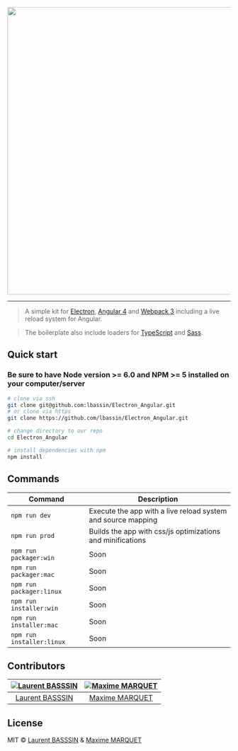<p align="center">
    <img src="https://i.imgur.com/w9lqUrU.png" width="650">
</p>

<hr>

> A simple kit for [Electron](https://electron.atom.io), [Angular 4](https://angular.io) and [Webpack 3](https://webpack.js.org) including a live reload system for Angular.

> The boilerplate also include loaders for [TypeScript](https://www.typescriptlang.org/) and [Sass](http://sass-lang.com/).

## Quick start
### Be sure to have Node version >= 6.0 and NPM >= 5 installed on your computer/server

```bash
# clone via ssh
git clone git@github.com:lbassin/Electron_Angular.git
# or clone via https
git clone https://github.com/lbassin/Electron_Angular.git

# change directory to our repo
cd Electron_Angular

# install dependencies with npm
npm install
```
## Commands
|Command|Description|
|--|--|
|`npm run dev`| Execute the app with a live reload system and source mapping |
|`npm run prod`| Builds the app with css/js optimizations and minifications |
|`npm run packager:win`| Soon |
|`npm run packager:mac`| Soon |
|`npm run packager:linux`| Soon |
|`npm run installer:win`| Soon |
|`npm run installer:mac`| Soon |
|`npm run installer:linux`| Soon |

## Contributors
| [![Laurent BASSSIN](https://avatars2.githubusercontent.com/u/11029822?s=115&v=4)](https://github.com/lbassin) | [![Maxime MARQUET](https://avatars0.githubusercontent.com/u/12535829?s=115&v=4)](https://github.com/x-Raz) |
| :--:|:--: |
| [Laurent BASSSIN](https://github.com/lbassin) | [Maxime MARQUET](https://github.com/x-Raz) |

## License
MIT © [Laurent BASSSIN](https://github.com/lbassin) & [Maxime MARQUET](https://github.com/x-Raz)
